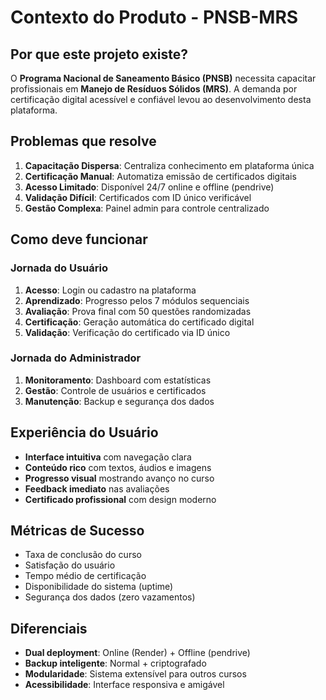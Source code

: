 # Contexto do Produto - PNSB-MRS

## Por que este projeto existe?
O **Programa Nacional de Saneamento Básico (PNSB)** necessita capacitar profissionais em **Manejo de Resíduos Sólidos (MRS)**. A demanda por certificação digital acessível e confiável levou ao desenvolvimento desta plataforma.

## Problemas que resolve
1. **Capacitação Dispersa**: Centraliza conhecimento em plataforma única
2. **Certificação Manual**: Automatiza emissão de certificados digitais
3. **Acesso Limitado**: Disponível 24/7 online e offline (pendrive)
4. **Validação Difícil**: Certificados com ID único verificável
5. **Gestão Complexa**: Painel admin para controle centralizado

## Como deve funcionar
### Jornada do Usuário
1. **Acesso**: Login ou cadastro na plataforma
2. **Aprendizado**: Progresso pelos 7 módulos sequenciais
3. **Avaliação**: Prova final com 50 questões randomizadas
4. **Certificação**: Geração automática do certificado digital
5. **Validação**: Verificação do certificado via ID único

### Jornada do Administrador
1. **Monitoramento**: Dashboard com estatísticas
2. **Gestão**: Controle de usuários e certificados
3. **Manutenção**: Backup e segurança dos dados

## Experiência do Usuário
- **Interface intuitiva** com navegação clara
- **Conteúdo rico** com textos, áudios e imagens
- **Progresso visual** mostrando avanço no curso
- **Feedback imediato** nas avaliações
- **Certificado profissional** com design moderno

## Métricas de Sucesso
- Taxa de conclusão do curso
- Satisfação do usuário
- Tempo médio de certificação
- Disponibilidade do sistema (uptime)
- Segurança dos dados (zero vazamentos)

## Diferenciais
- **Dual deployment**: Online (Render) + Offline (pendrive)
- **Backup inteligente**: Normal + criptografado
- **Modularidade**: Sistema extensível para outros cursos
- **Acessibilidade**: Interface responsiva e amigável 